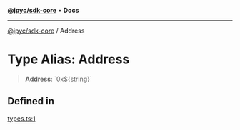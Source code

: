 [**@jpyc/sdk-core**](../README.md) • **Docs**

---

[@jpyc/sdk-core](../globals.md) / Address

# Type Alias: Address

> **Address**: \`0x$\{string\}\`

## Defined in

[types.ts:1](https://github.com/jcam1/sdks/blob/a6882d6a2b528459c830af1311237229340f738f/packages/core/src/types.ts#L1)
